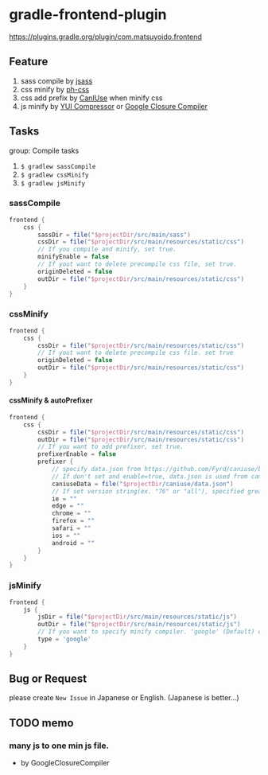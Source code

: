 # gradle-frontend-plugin

https://plugins.gradle.org/plugin/com.matsuyoido.frontend

## Feature

1. sass compile by [jsass](https://gitlab.com/jsass/jsass)
1. css minify by [ph-css](https://github.com/phax/ph-css)
1. css add prefix by [CanIUse](https://github.com/Fyrd/caniuse) when minify css
1. js minify by [YUI Compressor](https://mvnrepository.com/artifact/com.yahoo.platform.yui/yuicompressor) or [Google Closure Compiler](https://github.com/google/closure-compiler)


## Tasks

group: Compile tasks

1. `$ gradlew sassCompile`
1. `$ gradlew cssMinify`
1. `$ gradlew jsMinify`

### sassCompile

```gradle
frontend {
    css {
        sassDir = file("$projectDir/src/main/sass")
        cssDir = file("$projectDir/src/main/resources/static/css")
        // If you compile and minify, set true.
        minifyEnable = false
        // If yout want to delete precompile css file, set true.
        originDeleted = false
        outDir = file("$projectDir/src/main/resources/static/css")
    }
}
```

### cssMinify

```gradle
frontend {
    css {
        cssDir = file("$projectDir/src/main/resources/static/css")
        // If yout want to delete precompile css file. set true
        originDeleted = false
        outDir = file("$projectDir/src/main/resources/static/css")
    }
}
```

#### cssMinify & autoPrefixer

```gradle
frontend {
    css {
        cssDir = file("$projectDir/src/main/resources/static/css")
        outDir = file("$projectDir/src/main/resources/static/css")
        // If you want to add prefixer, set true.
        prefixerEnable = false
        prefixer {
            // specify data.json from https://github.com/Fyrd/caniuse/blob/master/data.json
            // If don't set and enable=true, data.json is used from caniuse-db-1.0.30000748
            caniuseData = file("$projectDir/caniuse/data.json")
            // If set version string(ex. "76" or "all"), specified greater version check css supports & add prefixer.
            ie = ""
            edge = ""
            chrome = ""
            firefox = ""
            safari = ""
            ios = ""
            android = ""
        }
    }
}
```

### jsMinify

```gradle
frontend {
    js {
        jsDir = file("$projectDir/src/main/resources/static/js")
        outDir = file("$projectDir/src/main/resources/static/js")
        // If you want to specify minify compiler. 'google' (Default) or 'yahoo'
        type = 'google'
    }
}
```


## Bug or Request

please create `New Issue` in Japanese or English.
(Japanese is better...)

## TODO memo

### many js to one min js file.

* by GoogleClosureCompiler


